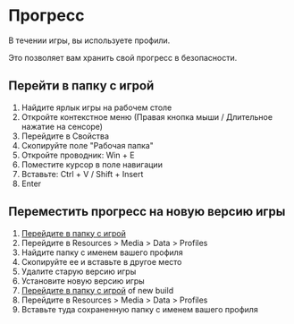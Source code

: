 # Прогресс

В течении игры, вы используете профили.

Это позволяет вам хранить свой прогресс в безопасности.

## Перейти в папку с игрой

1. Найдите ярлык игры на рабочем столе
2. Откройте контекстное меню (Правая кнопка мыши / Длительное нажатие на сенсоре)
3. Перейдите в Свойства
4. Скопируйте поле "Рабочая папка"
5. Откройте проводник: Win + E
6. Поместите курсор в поле навигации
7. Вставьте: Ctrl + V / Shift + Insert
8. Enter

## Переместить прогресс на новую версию игры

1. [Перейдите в папку с игрой](https://github.com/Alexxx180/Desert-Rage/tree/help/Manual/Progress#go-to-game-directory)
2. Перейдите в Resources &gt; Media &gt; Data &gt; Profiles
3. Найдите папку с именем вашего профиля
4. Скопируйте ее и вставьте в другое место
5. Удалите старую версию игры
6. Установите новую версию игры
7. [Перейдите в папку с игрой](https://github.com/Alexxx180/Desert-Rage/tree/help/Manual/Progress#go-to-game-directory) of new build
8. Перейдите в Resources &gt; Media &gt; Data &gt; Profiles
9. Вставьте туда сохраненную папку с именем вашего профиля
